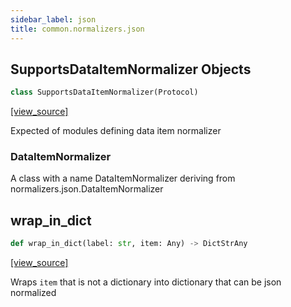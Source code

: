 ```yaml
---
sidebar_label: json
title: common.normalizers.json
---
```


## SupportsDataItemNormalizer Objects

```python
class SupportsDataItemNormalizer(Protocol)
```

[[view_source]](https://github.com/dlt-hub/dlt/blob/e9c9ecfa8a644fdb516dd74aabca3bf75bafb154/dlt/common/normalizers/json/__init__.py#L50)

Expected of modules defining data item normalizer

### DataItemNormalizer

A class with a name DataItemNormalizer deriving from normalizers.json.DataItemNormalizer

## wrap\_in\_dict

```python
def wrap_in_dict(label: str, item: Any) -> DictStrAny
```

[[view_source]](https://github.com/dlt-hub/dlt/blob/e9c9ecfa8a644fdb516dd74aabca3bf75bafb154/dlt/common/normalizers/json/__init__.py#L57)

Wraps `item` that is not a dictionary into dictionary that can be json normalized

